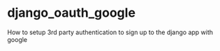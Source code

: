 # django_oauth_google
How to setup 3rd party authentication to sign up to the django app with google
